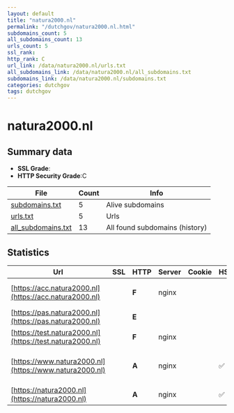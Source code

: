 ```yaml
---
layout: default
title: "natura2000.nl"
permalink: "/dutchgov/natura2000.nl.html"
subdomains_count: 5
all_subdomains_count: 13
urls_count: 5
ssl_rank: 
http_rank: C
url_link: /data/natura2000.nl/urls.txt
all_subdomains_link: /data/natura2000.nl/all_subdomains.txt
subdomains_link: /data/natura2000.nl/subdomains.txt
categories: dutchgov
tags: dutchgov
---
```



# natura2000.nl
## Summary data


 - **SSL Grade**:
 - **HTTP Security Grade**:C


| File       | Count | Info |
|------------|-------|------|
|[subdomains.txt](/DutchGovScope/data/natura2000.nl/subdomains.txt)|5|Alive subdomains|
|[urls.txt](/DutchGovScope/data/natura2000.nl/urls.txt)|5|Urls|
|[all_subdomains.txt](/DutchGovScope/data/natura2000.nl/all_subdomains.txt)|13|All found subdomains (history)|


## Statistics


| Url | SSL | HTTP | Server | Cookie | HSTS | CORS | CTO | CSP | XFO | XXP | RP |FP| Tech |Title |
|--------|-------|-------|------|------|------|------|------|------|------|------|------|------|------|------|
|[https://acc.natura2000.nl](https://acc.natura2000.nl)| | **F**|nginx| | | | | | | | :white_check_mark: | |Basic HSTS Nginx|401 Authorizatio...|
|[https://pas.natura2000.nl](https://pas.natura2000.nl)| | **E**|| | | | | | | | :white_check_mark: | |HSTS||
|[https://test.natura2000.nl](https://test.natura2000.nl)| | **F**|nginx| | | | | | | | :white_check_mark: | |Basic Nginx|401 Authorizatio...|
|[https://www.natura2000.nl](https://www.natura2000.nl)| | **A**|nginx| |:white_check_mark: | | | :white_check_mark:| :white_check_mark: | :white_check_mark: | :white_check_mark: | |Drupal:10 HSTS Nginx PHP|Natura 2000 | na...|
|[https://natura2000.nl](https://natura2000.nl)| | **A**|nginx| |:white_check_mark: | | | :white_check_mark:| :white_check_mark: | :white_check_mark: | :white_check_mark: | |HSTS Nginx|301 Moved Perman...|

